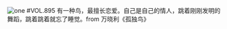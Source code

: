 ![one](http://image.wufazhuce.com/Fp6lXCIaroao0qZbU-5guKe3_hxk)
#VOL.895
有一种鸟，最擅长恋爱。自己是自己的情人，跳着刚刚发明的舞蹈，跳着跳着就忘了睡觉。from 万晓利《孤独鸟》